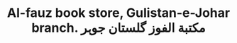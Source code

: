 ---
title: "Al-fauz book store, Gulistan-e-Johar branch. مكتبة الفوز گلستان جوہر"
url: /karachi/al-fauz-book-store-gulistan-e-johar-branch-mktb-lfwz-glstn-jwhr/
shop: books
---